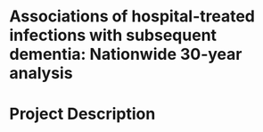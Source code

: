# Associations of hospital-treated infections with subsequent dementia: Nationwide 30-year analysis
# Project Description 
